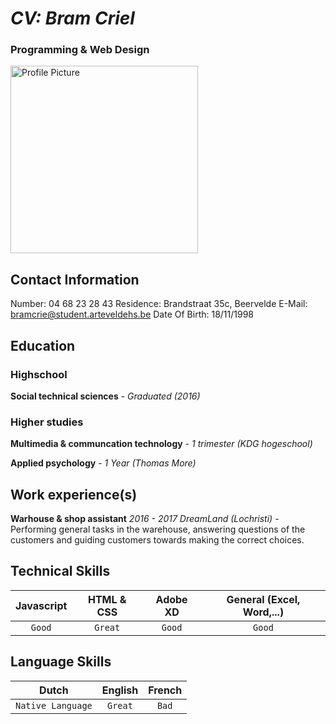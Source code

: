 # **_CV: Bram Criel_**
### Programming & Web Design
<img src="https://scontent-bru2-1.xx.fbcdn.net/v/t31.18172-8/23783722_1751885278156072_215186878286995840_o.jpg?_nc_cat=102&ccb=1-3&_nc_sid=09cbfe&_nc_ohc=bqEfhFLOl08AX9a-tAW&_nc_ht=scontent-bru2-1.xx&oh=cc0d8abe0dc607575822bab80ace81cb&oe=60A05966" alt="Profile Picture" width="300" height="300">
  
## Contact Information
Number: 04 68 23 28 43
Residence: Brandstraat 35c, Beervelde
E-Mail: bramcrie@student.arteveldehs.be
Date Of Birth: 18/11/1998

## Education
### Highschool
**Social technical sciences** - _Graduated (2016)_

### Higher studies
**Multimedia & communcation technology** - _1 trimester (KDG hogeschool)_  

**Applied psychology** - _1 Year (Thomas More)_

## Work experience(s)
**Warhouse & shop assistant** _2016 - 2017_
_DreamLand (Lochristi)_ - Performing general tasks in the warehouse, answering questions of the customers and guiding customers towards making the correct choices.

## Technical Skills
Javascript | HTML & CSS | Adobe XD | General (Excel, Word,...)
:---: | :---: | :---: | :---: 
`Good` | `Great` | `Good` | `Good`

## Language Skills
Dutch | English | French
:---: | :---: | :---:
`Native Language` | `Great` | `Bad`
